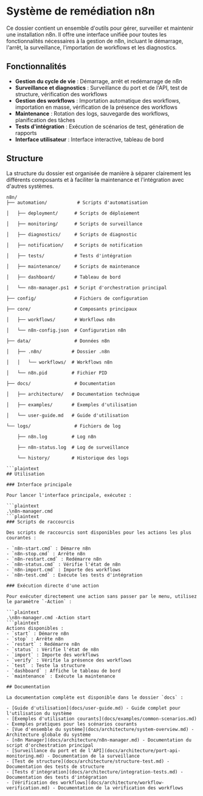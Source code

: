 # Système de remédiation n8n

Ce dossier contient un ensemble d'outils pour gérer, surveiller et maintenir une installation n8n. Il offre une interface unifiée pour toutes les fonctionnalités nécessaires à la gestion de n8n, incluant le démarrage, l'arrêt, la surveillance, l'importation de workflows et les diagnostics.

## Fonctionnalités

- **Gestion du cycle de vie** : Démarrage, arrêt et redémarrage de n8n
- **Surveillance et diagnostics** : Surveillance du port et de l'API, test de structure, vérification des workflows
- **Gestion des workflows** : Importation automatique des workflows, importation en masse, vérification de la présence des workflows
- **Maintenance** : Rotation des logs, sauvegarde des workflows, planification des tâches
- **Tests d'intégration** : Exécution de scénarios de test, génération de rapports
- **Interface utilisateur** : Interface interactive, tableau de bord

## Structure

La structure du dossier est organisée de manière à séparer clairement les différents composants et à faciliter la maintenance et l'intégration avec d'autres systèmes.

```plaintext
n8n/
├── automation/           # Scripts d'automatisation

│   ├── deployment/      # Scripts de déploiement

│   ├── monitoring/      # Scripts de surveillance

│   ├── diagnostics/     # Scripts de diagnostic

│   ├── notification/    # Scripts de notification

│   ├── tests/           # Tests d'intégration

│   ├── maintenance/     # Scripts de maintenance

│   ├── dashboard/       # Tableau de bord

│   └── n8n-manager.ps1  # Script d'orchestration principal

├── config/              # Fichiers de configuration

├── core/                # Composants principaux

│   ├── workflows/       # Workflows n8n

│   └── n8n-config.json  # Configuration n8n

├── data/                # Données n8n

│   ├── .n8n/           # Dossier .n8n

│   │   └── workflows/  # Workflows n8n

│   └── n8n.pid         # Fichier PID

├── docs/                # Documentation

│   ├── architecture/   # Documentation technique

│   ├── examples/       # Exemples d'utilisation

│   └── user-guide.md   # Guide d'utilisation

└── logs/                # Fichiers de log

    ├── n8n.log         # Log n8n

    ├── n8n-status.log  # Log de surveillance

    └── history/        # Historique des logs

```plaintext
## Utilisation

### Interface principale

Pour lancer l'interface principale, exécutez :

```plaintext
.\n8n-manager.cmd
```plaintext
### Scripts de raccourcis

Des scripts de raccourcis sont disponibles pour les actions les plus courantes :

- `n8n-start.cmd` : Démarre n8n
- `n8n-stop.cmd` : Arrête n8n
- `n8n-restart.cmd` : Redémarre n8n
- `n8n-status.cmd` : Vérifie l'état de n8n
- `n8n-import.cmd` : Importe des workflows
- `n8n-test.cmd` : Exécute les tests d'intégration

### Exécution directe d'une action

Pour exécuter directement une action sans passer par le menu, utilisez le paramètre `-Action` :

```plaintext
.\n8n-manager.cmd -Action start
```plaintext
Actions disponibles :
- `start` : Démarre n8n
- `stop` : Arrête n8n
- `restart` : Redémarre n8n
- `status` : Vérifie l'état de n8n
- `import` : Importe des workflows
- `verify` : Vérifie la présence des workflows
- `test` : Teste la structure
- `dashboard` : Affiche le tableau de bord
- `maintenance` : Exécute la maintenance

## Documentation

La documentation complète est disponible dans le dossier `docs` :

- [Guide d'utilisation](docs/user-guide.md) - Guide complet pour l'utilisation du système
- [Exemples d'utilisation courants](docs/examples/common-scenarios.md) - Exemples pratiques pour les scénarios courants
- [Vue d'ensemble du système](docs/architecture/system-overview.md) - Architecture globale du système
- [n8n Manager](docs/architecture/n8n-manager.md) - Documentation du script d'orchestration principal
- [Surveillance du port et de l'API](docs/architecture/port-api-monitoring.md) - Documentation de la surveillance
- [Test de structure](docs/architecture/structure-test.md) - Documentation des tests de structure
- [Tests d'intégration](docs/architecture/integration-tests.md) - Documentation des tests d'intégration
- [Vérification des workflows](docs/architecture/workflow-verification.md) - Documentation de la vérification des workflows
